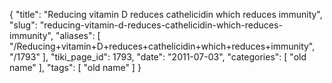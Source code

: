 {
    "title": "Reducing vitamin D reduces cathelicidin which reduces immunity",
    "slug": "reducing-vitamin-d-reduces-cathelicidin-which-reduces-immunity",
    "aliases": [
        "/Reducing+vitamin+D+reduces+cathelicidin+which+reduces+immunity",
        "/1793"
    ],
    "tiki_page_id": 1793,
    "date": "2011-07-03",
    "categories": [
        "old name"
    ],
    "tags": [
        "old name"
    ]
}